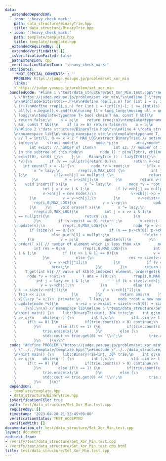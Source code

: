 ```yaml
---
data:
  _extendedDependsOn:
  - icon: ':heavy_check_mark:'
    path: data_structure/BinaryTrie.hpp
    title: data_structure/BinaryTrie.hpp
  - icon: ':heavy_check_mark:'
    path: template/template.hpp
    title: template/template.hpp
  _extendedRequiredBy: []
  _extendedVerifiedWith: []
  _isVerificationFailed: false
  _pathExtension: cpp
  _verificationStatusIcon: ':heavy_check_mark:'
  attributes:
    '*NOT_SPECIAL_COMMENTS*': ''
    PROBLEM: https://judge.yosupo.jp/problem/set_xor_min
    links:
    - https://judge.yosupo.jp/problem/set_xor_min
  bundledCode: "#line 1 \"test/data_structure/Set_Xor_Min.test.cpp\"\n#define PROBLEM\
    \ \"https://judge.yosupo.jp/problem/set_xor_min\"\n\n#line 2 \"template/template.hpp\"\
    \n\n#include<bits/stdc++.h>\n\n#define rep(i,s,n) for (int i = s; i < (int)(n);\
    \ i++)\n#define rrep(i,s,n) for (int i = (int)(n)-1; i >= (int)(s); i--)\n#define\
    \ all(v) v.begin(),v.end()\n\nusing ll = long long;\nusing ull = unsigned long\
    \ long;\n\ntemplate<typename T> bool chmin(T &a, const T &b){\n    if (a <= b)\
    \ return false;\n    a = b;\n    return true;\n}\ntemplate<typename T> bool chmax(T\
    \ &a, const T &b){\n    if (a >= b) return false;\n    a = b;\n    return true;\n\
    }\n#line 2 \"data_structure/BinaryTrie.hpp\"\n\n#line 4 \"data_structure/BinaryTrie.hpp\"\
    \n\nnamespace lib{\n\nusing namespace std;\n\ntemplate<typename T, int MAX_LOG>\
    \ // T = int/ll, 0 <= x < 2 ^ MAX_LOG\nstruct BinaryTrie{ // set(multiset) of\
    \ integer\n    struct node{\n        node *p;\n        array<node*,2> ch;\n  \
    \      int exist; // number of item\n        int sz; // number of integers exist\
    \ in the subtree of this node\n        node () : p(nullptr), ch({nullptr,nullptr}),\
    \ exist(0), sz(0) {}\n    };\n    BinaryTrie () : lazy(T(0)){}\n    int size(node\
    \ *v){\n        if (v == nullptr){return 0;}\n        return v->sz;\n    }\n \
    \   int count(T x = -1) {\n        node *v = root;\n        if(x < 0) return v->sz;\n\
    \        x ^= lazy;\n        rrep(i,0,MAX_LOG) {\n            int j = x >> i &\
    \ 1;\n            if(v->ch[j] == nullptr) {\n                return 0;\n     \
    \       }\n            v = v->ch[j];\n        }\n        return v->sz;\n    }\n\
    \    void insert(T x){\n        x ^= lazy;\n        node *v = root;\n        rrep(i,0,MAX_LOG){\n\
    \            int j = x >> i & 1;\n            if (v->ch[j] == nullptr){\n    \
    \            v->ch[j] = new node();\n                v->ch[j]->p = v;\n      \
    \      }\n            v = v->ch[j];\n        }\n        v->exist++;\n        update(v);\n\
    \        rep(i,0,MAX_LOG){\n            v = v->p;\n            update(v);\n  \
    \      }\n    }\n    void erase(T x){\n        x ^= lazy;\n        node *v = root;\n\
    \        rrep(i,0,MAX_LOG){\n            int j = x >> i & 1;\n            if (v->ch[j]\
    \ == nullptr){\n                return ;\n            }\n            v = v->ch[j];\n\
    \        }\n        if (v->exist == 0) return ;\n        v->exist--;\n       \
    \ update(v);\n        rrep(i,0,MAX_LOG){\n            node *p = v->p;\n      \
    \      if (size(v) == 0){\n                if (v == p->ch[0]) p->ch[0] = nullptr;\n\
    \                else p->ch[1] = nullptr;\n                delete v;\n       \
    \     }\n            v = p;\n            update(v);\n        }\n    }\n    int\
    \ order(T x){ // number of element which is less than x\n        node *v = root;\n\
    \        int res = 0;\n        rrep(i,0,MAX_LOG){\n            int j = lazy >>\
    \ i & 1;\n            if ((x >> i & 1) == 0){\n                v = v->ch[j];\n\
    \            }\n            else {\n                res += size(v->ch[j]);\n \
    \               v = v->ch[j^1];\n            }\n            if (v == nullptr){\n\
    \                break;\n            }\n        }\n        return res;\n    }\n\
    \    T get(int k){ // value of kth(0_indexed) element, order(get(k)) = k\n   \
    \     node *v = root;\n        T ans = T(0);\n        rrep(i,0,MAX_LOG){\n   \
    \         int j = lazy >> i & 1;\n            if (k < size(v->ch[j])){\n     \
    \           v = v->ch[j];\n            }\n            else {\n               \
    \ k -= size(v->ch[j]);\n                v = v->ch[j^1];\n                ans |=\
    \ T(1) << i;\n            }\n        }\n        return ans;\n    }\n    void xor_all(T\
    \ x){lazy ^= x;}\n  private:\n    T lazy;\n    node *root = new node();\n    void\
    \ update(node *v){\n        v->sz = v->exist + size(v->ch[0]) + size(v->ch[1]);\n\
    \    }\n};\n\n} // namespace lib\n#line 5 \"test/data_structure/Set_Xor_Min.test.cpp\"\
    \n\nint main() {\n    lib::BinaryTrie<int, 30> trie;\n    int q;\n    std::cin\
    \ >> q;\n    while(q--) {\n        int t,x;\n        std::cin >> t >> x;\n   \
    \     if(t == 0) {\n            if(trie.count(x) > 0) continue;\n            trie.insert(x);\n\
    \        }\n        else if(t == 1) {\n            if(trie.count(x) == 0) continue;\n\
    \            trie.erase(x);\n        }\n        else {\n            trie.xor_all(x);\n\
    \            std::cout << trie.get(0) << '\\n';\n            trie.xor_all(x);\n\
    \        }\n    }\n}\n"
  code: "#define PROBLEM \"https://judge.yosupo.jp/problem/set_xor_min\"\n\n#include\
    \ \"../../template/template.hpp\"\n#include \"../../data_structure/BinaryTrie.hpp\"\
    \n\nint main() {\n    lib::BinaryTrie<int, 30> trie;\n    int q;\n    std::cin\
    \ >> q;\n    while(q--) {\n        int t,x;\n        std::cin >> t >> x;\n   \
    \     if(t == 0) {\n            if(trie.count(x) > 0) continue;\n            trie.insert(x);\n\
    \        }\n        else if(t == 1) {\n            if(trie.count(x) == 0) continue;\n\
    \            trie.erase(x);\n        }\n        else {\n            trie.xor_all(x);\n\
    \            std::cout << trie.get(0) << '\\n';\n            trie.xor_all(x);\n\
    \        }\n    }\n}"
  dependsOn:
  - template/template.hpp
  - data_structure/BinaryTrie.hpp
  isVerificationFile: true
  path: test/data_structure/Set_Xor_Min.test.cpp
  requiredBy: []
  timestamp: '2023-04-20 21:35:45+09:00'
  verificationStatus: TEST_ACCEPTED
  verifiedWith: []
documentation_of: test/data_structure/Set_Xor_Min.test.cpp
layout: document
redirect_from:
- /verify/test/data_structure/Set_Xor_Min.test.cpp
- /verify/test/data_structure/Set_Xor_Min.test.cpp.html
title: test/data_structure/Set_Xor_Min.test.cpp
---
```

